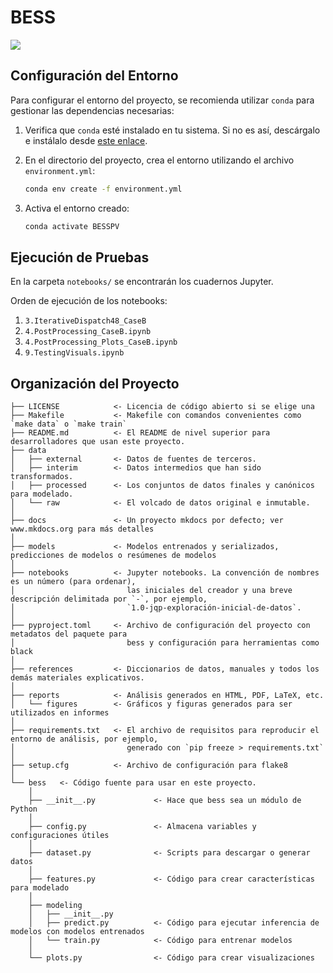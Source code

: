 # BESS

<a target="_blank" href="https://cookiecutter-data-science.drivendata.org/">
    <img src="https://img.shields.io/badge/CCDS-Project%20template-328F97?logo=cookiecutter" />
</a>

## Configuración del Entorno

Para configurar el entorno del proyecto, se recomienda utilizar `conda` para gestionar las dependencias necesarias:

1. Verifica que `conda` esté instalado en tu sistema. Si no es así, descárgalo e instálalo desde [este enlace](https://www.anaconda.com/download/success).

2. En el directorio del proyecto, crea el entorno utilizando el archivo `environment.yml`:

    ```bash
    conda env create -f environment.yml
    ```

3. Activa el entorno creado:

    ```bash
    conda activate BESSPV
    ```

## Ejecución de Pruebas

En la carpeta `notebooks/` se encontrarán los cuadernos Jupyter.

Orden de ejecución de los notebooks:

1. `3.IterativeDispatch48_CaseB`
2. `4.PostProcessing_CaseB.ipynb`
3. `4.PostProcessing_Plots_CaseB.ipynb`
4. `9.TestingVisuals.ipynb`


## Organización del Proyecto

```
├── LICENSE            <- Licencia de código abierto si se elige una
├── Makefile           <- Makefile con comandos convenientes como `make data` o `make train`
├── README.md          <- El README de nivel superior para desarrolladores que usan este proyecto.
├── data
│   ├── external       <- Datos de fuentes de terceros.
│   ├── interim        <- Datos intermedios que han sido transformados.
│   ├── processed      <- Los conjuntos de datos finales y canónicos para modelado.
│   └── raw            <- El volcado de datos original e inmutable.
│
├── docs               <- Un proyecto mkdocs por defecto; ver www.mkdocs.org para más detalles
│
├── models             <- Modelos entrenados y serializados, predicciones de modelos o resúmenes de modelos
│
├── notebooks          <- Jupyter notebooks. La convención de nombres es un número (para ordenar),
│                         las iniciales del creador y una breve descripción delimitada por `-`, por ejemplo,
│                         `1.0-jqp-exploración-inicial-de-datos`.
│
├── pyproject.toml     <- Archivo de configuración del proyecto con metadatos del paquete para 
│                         bess y configuración para herramientas como black
│
├── references         <- Diccionarios de datos, manuales y todos los demás materiales explicativos.
│
├── reports            <- Análisis generados en HTML, PDF, LaTeX, etc.
│   └── figures        <- Gráficos y figuras generados para ser utilizados en informes
│
├── requirements.txt   <- El archivo de requisitos para reproducir el entorno de análisis, por ejemplo,
│                         generado con `pip freeze > requirements.txt`
│
├── setup.cfg          <- Archivo de configuración para flake8
│
└── bess   <- Código fuente para usar en este proyecto.
    │
    ├── __init__.py             <- Hace que bess sea un módulo de Python
    │
    ├── config.py               <- Almacena variables y configuraciones útiles
    │
    ├── dataset.py              <- Scripts para descargar o generar datos
    │
    ├── features.py             <- Código para crear características para modelado
    │
    ├── modeling                
    │   ├── __init__.py 
    │   ├── predict.py          <- Código para ejecutar inferencia de modelos con modelos entrenados          
    │   └── train.py            <- Código para entrenar modelos
    │
    └── plots.py                <- Código para crear visualizaciones
```

